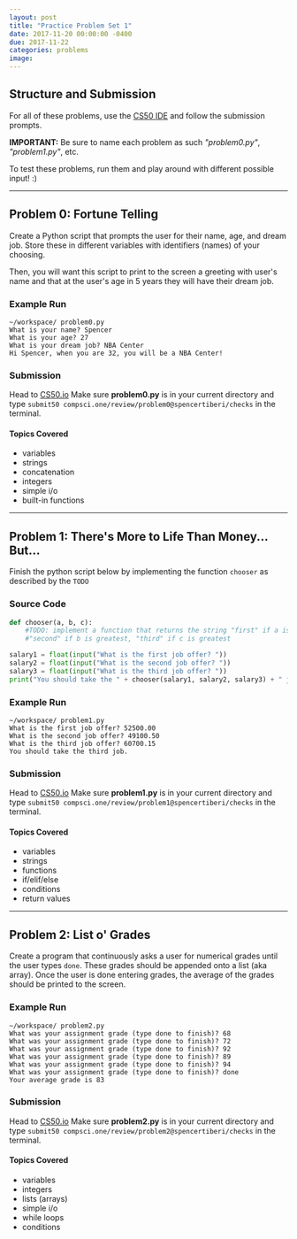 ```yaml
---
layout: post
title: "Practice Problem Set 1"
date: 2017-11-20 00:00:00 -0400
due: 2017-11-22
categories: problems
image:
---
```


## Structure and Submission

For all of these problems, use the [CS50 IDE](https://cs50.io) and follow the submission prompts.

**IMPORTANT:** Be sure to name each problem as such _"problem0.py"_, _"problem1.py"_, etc.

To test these problems, run them and play around with different possible input! :)

---

## Problem 0: Fortune Telling
Create a Python script that prompts the user for their name, age, and dream job. Store these in different variables with identifiers (names) of your choosing.

Then, you will want this script to print to the screen a greeting with user's name and that at the user's age in 5 years they will have their dream job.

### Example Run
```
~/workspace/ problem0.py
What is your name? Spencer
What is your age? 27
What is your dream job? NBA Center
Hi Spencer, when you are 32, you will be a NBA Center!
```

### Submission
Head to [CS50.io](cs50.io) Make sure **problem0.py** is in your current directory and type `submit50 compsci.one/review/problem0@spencertiberi/checks` in the terminal.

#### Topics Covered
- variables
- strings
- concatenation
- integers
- simple i/o
- built-in functions

---

## Problem 1: There's More to Life Than Money... But...
Finish the python script below by implementing the function `chooser` as described by the `TODO`

### Source Code
```python
def chooser(a, b, c):
    #TODO: implement a function that returns the string "first" if a is greatest,
    #"second" if b is greatest, "third" if c is greatest

salary1 = float(input("What is the first job offer? "))
salary2 = float(input("What is the second job offer? "))
salary3 = float(input("What is the third job offer? "))
print("You should take the " + chooser(salary1, salary2, salary3) + " job.")

```

### Example Run
```
~/workspace/ problem1.py
What is the first job offer? 52500.00
What is the second job offer? 49100.50
What is the third job offer? 60700.15
You should take the third job.
```

### Submission
Head to [CS50.io](cs50.io) Make sure **problem1.py** is in your current directory and type `submit50 compsci.one/review/problem1@spencertiberi/checks` in the terminal.

#### Topics Covered
- variables
- strings
- functions
- if/elif/else
- conditions
- return values

---

## Problem 2: List o' Grades
Create a program that continuously asks a user for numerical grades until the user types `done`. These grades should be appended onto a list (aka array). Once the user is done entering grades, the average of the grades should be printed to the screen.

### Example Run
```
~/workspace/ problem2.py
What was your assignment grade (type done to finish)? 68
What was your assignment grade (type done to finish)? 72
What was your assignment grade (type done to finish)? 92
What was your assignment grade (type done to finish)? 89
What was your assignment grade (type done to finish)? 94
What was your assignment grade (type done to finish)? done
Your average grade is 83
```

### Submission
Head to [CS50.io](cs50.io) Make sure **problem2.py** is in your current directory and type `submit50 compsci.one/review/problem2@spencertiberi/checks` in the terminal.

#### Topics Covered
- variables
- integers
- lists (arrays)
- simple i/o
- while loops
- conditions
